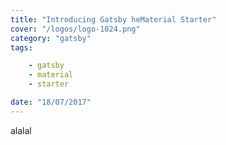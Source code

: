 ```yaml
---
title: "Introducing Gatsby heMaterial Starter"
cover: "/logos/logo-1024.png"
category: "gatsby"
tags:

    - gatsby
    - material
    - starter

date: "18/07/2017"
---
```

alalal